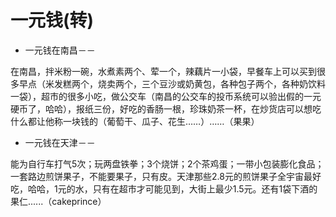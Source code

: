 # 一元钱(转)

* 一元钱在南昌－－

在南昌，拌米粉一碗，水煮素两个、荤一个，辣藕片一小袋，早餐车上可以买到很多早点（米发糕两个，烧卖两个，三个豆沙或奶黄包，各种包子两个，各种奶饮料一袋），超市的很多小吃，做公交车（南昌的公交车的投币系统可以验出假的一元硬币了，哈哈），报纸三份，好吃的香肠一根，珍珠奶茶一杯，在炒货店可以想吃什么都让他称一块钱的（葡萄干、瓜子、花生……）……（果果）

* 一元钱在天津－－

能为自行车打气5次；玩两盘铁拳；3个烧饼；2个茶鸡蛋；一带小包装膨化食品；一套路边煎饼果子，不能要果子，只有皮。天津那些2.8元的煎饼果子全宇宙最好吃，哈哈，1元的水，只有在超市才可能见到，大街上最少1.5元。还有1袋下酒的果仁......（cakeprince）
